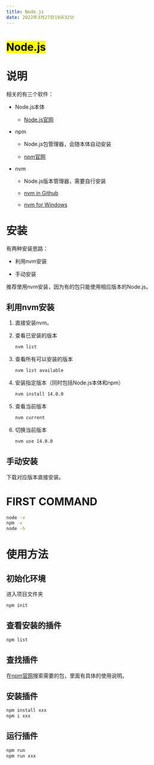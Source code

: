 ```yaml
---
title: Node.js
date: 2022年3月27日19点32分
---
```


# <mark>Node.js</mark>

# 说明

相关的有三个软件：

- Node.js本体
  
  - [Node.js官网](https://nodejs.org/)

- npm
  
  - Node.js包管理器，会随本体自动安装
  
  - [npm官网](https://www.npmjs.com/)

- nvm
  
  - Node.js版本管理器，需要自行安装
  
  - [nvm in Github](https://github.com/nvm-sh/nvm)
  
  - [nvm for Windows](https://github.com/coreybutler/nvm-windows)

# 安装

有两种安装思路：

- 利用nvm安装

- 手动安装

推荐使用nvm安装，因为有的包只能使用相应版本的Node.js。

## 利用nvm安装

1. 直接安装nvm。

2. 查看已安装的版本
   
   ```bash
   nvm list
   ```

3. 查看所有可以安装的版本
   
   ```bash
   nvm list available
   ```

4. 安装指定版本（同时包括Node.js本体和npm）
   
   ```bash
   nvm install 14.0.0
   ```

5. 查看当前版本
   
   ```bash
   nvm current
   ```

6. 切换当前版本
   
   ```bash
   nvm use 14.0.0
   ```

## 手动安装

下载对应版本直接安装。

# FIRST COMMAND

```bash
node -v
npm -v
node -h
```

# 使用方法

## 初始化环境

进入项目文件夹

```bash
npm init
```

## 查看安装的插件

```bash
npm list
```

## 查找插件

在[npm官网](http://www.npmjs.com/)搜索需要的包，里面有具体的使用说明。

## 安装插件

```bash
npm install xxx
npm i xxx
```

## 运行插件

```bash
npm run
npm run xxx
```
